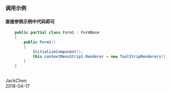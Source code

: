### 调用示例
#### 直接参照示例中代码即可

```C#
    public partial class Form1 : FormBase
    {
        public Form1()
        {
            InitializeComponent();
            this.contextMenuStrip1.Renderer = new ToolStripRenderers();
        }
    }
    
```
JackChen<br>
2018-04-17
